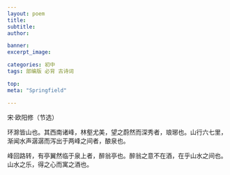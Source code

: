 ```yaml
---
layout: poem
title: 
subtitle: 
author: 

banner:
excerpt_image: 

categories: 初中
tags: 部编版 必背 古诗词

top: 
meta: "Springfield"

---
```


宋·欧阳修（节选）

环滁皆山也。其西南诸峰，林壑尤美，望之蔚然而深秀者，琅琊也。山行六七里，渐闻水声潺潺而泻出于两峰之间者，酿泉也。

峰回路转，有亭翼然临于泉上者，醉翁亭也。醉翁之意不在酒，在乎山水之间也。山水之乐，得之心而寓之酒也。